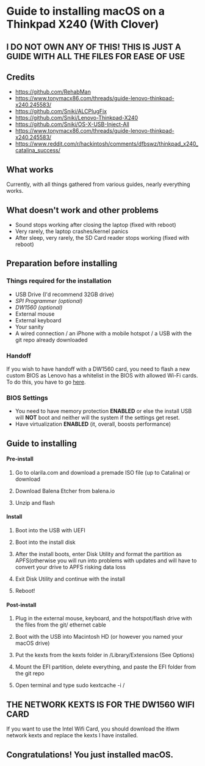 # Guide to installing macOS on a Thinkpad X240 (With Clover)
## **I DO NOT OWN ANY OF THIS! THIS IS JUST A GUIDE WITH ALL THE FILES FOR EASE OF USE**

## Credits 
- https://github.com/RehabMan
- https://www.tonymacx86.com/threads/guide-lenovo-thinkpad-x240.245583/
- https://github.com/Sniki/ALCPlugFix
- https://github.com/Sniki/Lenovo-Thinkpad-X240
- https://github.com/Sniki/OS-X-USB-Inject-All
- https://www.tonymacx86.com/threads/guide-lenovo-thinkpad-x240.245583/
- https://www.reddit.com/r/hackintosh/comments/dfbswz/thinkpad_x240_catalina_success/

## What works
<p></p>

Currently, with all things gathered from various guides, nearly everything works.

## What doesn't work and other problems

- Sound stops working after closing the laptop (fixed with reboot)
- Very rarely, the laptop crashes/kernel panics
- After sleep, very rarely, the SD Card reader stops working (fixed with reboot)
  

## Preparation before installing
<p></p>

### Things required for the installation
- USB Drive (I'd recommend 32GB drive)
- *SPI Programmer (optional)*
- *DW1560 (optional)*
- External mouse 
- External keyboard 
- Your sanity
- A wired connection / an iPhone with a mobile hotspot / a USB with the git repo already downloaded 
### Handoff
If you wish to have handoff with a DW1560 card, you need to flash a new custom BIOS as Lenovo has a whitelist in the BIOS with allowed Wi-Fi cards. To do this, you have to go [here](https://www.techinferno.com/index.php?/forums/topic/12232-lenovo-thinkpad-x240-unlocked-bios-menu-wlan-wi-fi-whitelist-mod/&).
### BIOS Settings
- You need to have memory protection **ENABLED** or else the install USB will **NOT** boot and neither will the system if the settings get reset.
- Have virtualization **ENABLED** (it, overall, boosts performance)
<p></p>

## Guide to installing
<p></p>

#### Pre-install

1. Go to olarila.com and download a premade ISO file (up to Catalina) or download 

2. Download Balena Etcher from balena.io

3. Unzip and flash 
   
#### Install

1. Boot into the USB with UEFI

2. Boot into the install disk

3. After the install boots, enter Disk Utility and format the partition as APFS(otherwise you will run into problems with updates and will have to convert your drive to APFS risking data loss

4. Exit Disk Utility and continue with the install

5. Reboot!

#### Post-install 

1. Plug in the external mouse, keyboard, and the hotspot/flash drive with the files from the git/ ethernet cable

2. Boot with the USB into Macintosh HD (or however you named your macOS drive)

3. Put the kexts from the kexts folder in /Library/Extensions (See Options)

4. Mount the EFI partition, delete everything, and paste the EFI folder from the git repo

5. Open terminal and type sudo kextcache -i /

## **THE NETWORK KEXTS IS FOR THE DW1560 WIFI CARD**
<p></p>
If you want to use the Intel Wifi Card, you should download the itlwm network kexts and replace the kexts I have installed.
<p></p>

## Congratulations! You just installed macOS.

